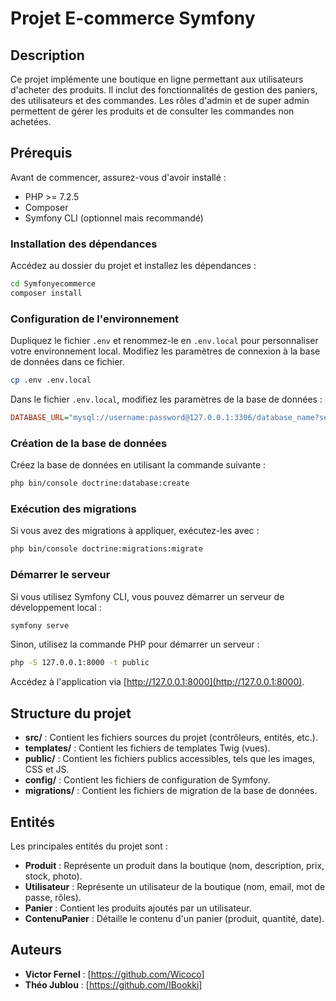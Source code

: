 # Projet E-commerce Symfony

## Description

Ce projet implémente une boutique en ligne permettant aux utilisateurs d'acheter des produits. Il inclut des fonctionnalités de gestion des paniers, des utilisateurs et des commandes. Les rôles d'admin et de super admin permettent de gérer les produits et de consulter les commandes non achetées.

## Prérequis

Avant de commencer, assurez-vous d'avoir installé :

- PHP >= 7.2.5
- Composer
- Symfony CLI (optionnel mais recommandé)

### Installation des dépendances

Accédez au dossier du projet et installez les dépendances :

```bash
cd Symfonyecommerce
composer install
```

### Configuration de l'environnement

Dupliquez le fichier `.env` et renommez-le en `.env.local` pour personnaliser votre environnement local. Modifiez les paramètres de connexion à la base de données dans ce fichier.

```bash
cp .env .env.local
```

Dans le fichier `.env.local`, modifiez les paramètres de la base de données :

```ini
DATABASE_URL="mysql://username:password@127.0.0.1:3306/database_name?serverVersion=5.7"
```

### Création de la base de données

Créez la base de données en utilisant la commande suivante :

```bash
php bin/console doctrine:database:create
```

### Exécution des migrations

Si vous avez des migrations à appliquer, exécutez-les avec :

```bash
php bin/console doctrine:migrations:migrate
```

### Démarrer le serveur

Si vous utilisez Symfony CLI, vous pouvez démarrer un serveur de développement local :

```bash
symfony serve
```

Sinon, utilisez la commande PHP pour démarrer un serveur :

```bash
php -S 127.0.0.1:8000 -t public
```

Accédez à l'application via [http://127.0.0.1:8000](http://127.0.0.1:8000).

## Structure du projet

- **src/** : Contient les fichiers sources du projet (contrôleurs, entités, etc.).
- **templates/** : Contient les fichiers de templates Twig (vues).
- **public/** : Contient les fichiers publics accessibles, tels que les images, CSS et JS.
- **config/** : Contient les fichiers de configuration de Symfony.
- **migrations/** : Contient les fichiers de migration de la base de données.

## Entités

Les principales entités du projet sont :

- **Produit** : Représente un produit dans la boutique (nom, description, prix, stock, photo).
- **Utilisateur** : Représente un utilisateur de la boutique (nom, email, mot de passe, rôles).
- **Panier** : Contient les produits ajoutés par un utilisateur.
- **ContenuPanier** : Détaille le contenu d'un panier (produit, quantité, date).

## Auteurs

- **Victor Fernel** : [https://github.com/Wicoco]
- **Théo Jublou** : [https://github.com/IBookki]
